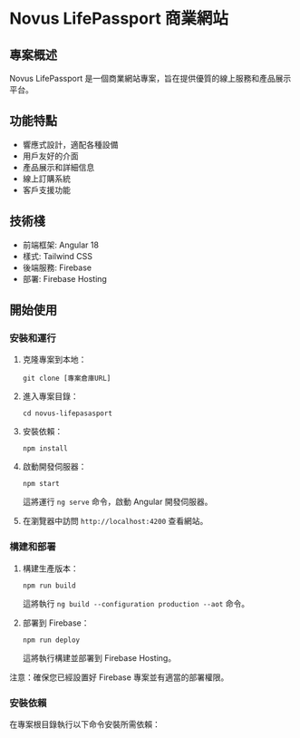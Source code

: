 # Novus LifePassport 商業網站

## 專案概述

Novus LifePassport 是一個商業網站專案，旨在提供優質的線上服務和產品展示平台。

## 功能特點

- 響應式設計，適配各種設備
- 用戶友好的介面
- 產品展示和詳細信息
- 線上訂購系統
- 客戶支援功能

## 技術棧

- 前端框架: Angular 18
- 樣式: Tailwind CSS
- 後端服務: Firebase
- 部署: Firebase Hosting

## 開始使用

### 安裝和運行

1. 克隆專案到本地：

   ```
   git clone [專案倉庫URL]
   ```

2. 進入專案目錄：

   ```
   cd novus-lifepasasport
   ```

3. 安裝依賴：

   ```
   npm install
   ```

4. 啟動開發伺服器：

   ```
   npm start
   ```

   這將運行 `ng serve` 命令，啟動 Angular 開發伺服器。

5. 在瀏覽器中訪問 `http://localhost:4200` 查看網站。

### 構建和部署

1. 構建生產版本：

   ```
   npm run build
   ```

   這將執行 `ng build --configuration production --aot` 命令。

2. 部署到 Firebase：
   ```
   npm run deploy
   ```
   這將執行構建並部署到 Firebase Hosting。

注意：確保您已經設置好 Firebase 專案並有適當的部署權限。

### 安裝依賴

在專案根目錄執行以下命令安裝所需依賴：

